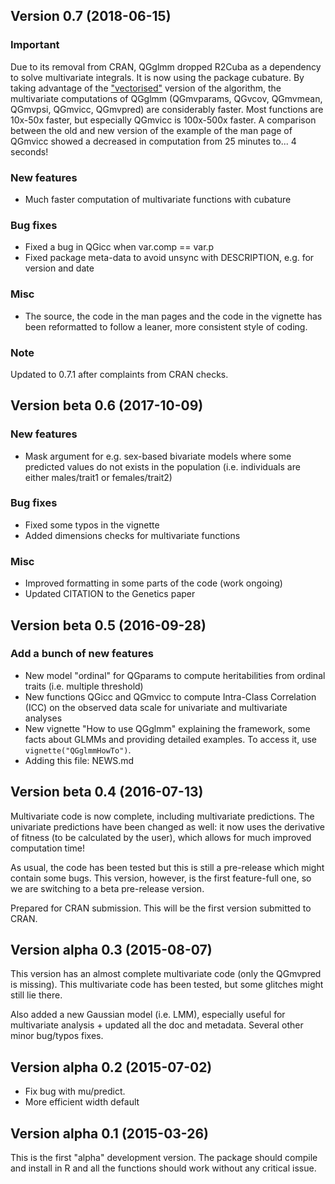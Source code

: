 ## Version 0.7 (2018-06-15)

### Important

Due to its removal from CRAN, QGglmm dropped R2Cuba as a dependency to solve multivariate integrals. It is now using the package cubature. By taking advantage of the ["vectorised"](https://CRAN.R-project.org/package=cubature/vignettes/cubature.html) version of the algorithm, the multivariate computations of QGglmm (QGmvparams, QGvcov, QGmvmean, QGmvpsi, QGmvicc, QGmvpred) are considerably faster. Most functions are 10x-50x faster, but especially QGmvicc is 100x-500x faster. A comparison between the old and new version of the example of the man page of QGmvicc showed a decreased in computation from 25 minutes to... 4 seconds!

### New features

* Much faster computation of multivariate functions with cubature

### Bug fixes

* Fixed a bug in QGicc when var.comp == var.p
* Fixed package meta-data to avoid unsync with DESCRIPTION, e.g. for version and date

### Misc

* The source, the code in the man pages and the code in the vignette has been reformatted to follow a leaner, more consistent style of coding.

### Note

Updated to 0.7.1 after complaints from CRAN checks.

## Version beta 0.6 (2017-10-09)

### New features

* Mask argument for e.g. sex-based bivariate models where some predicted values do not exists in the population (i.e. individuals are either males/trait1 or females/trait2)

### Bug fixes

* Fixed some typos in the vignette
* Added dimensions checks for multivariate functions

### Misc

* Improved formatting in some parts of the code (work ongoing)
* Updated CITATION to the Genetics paper

## Version beta 0.5 (2016-09-28)

### Add a bunch of new features

* New model "ordinal" for QGparams to compute heritabilities from ordinal traits (i.e. multiple threshold)
* New functions QGicc and QGmvicc to compute Intra-Class Correlation (ICC) on the observed data scale for univariate and multivariate analyses
* New vignette "How to use QGglmm" explaining the framework, some facts about GLMMs and providing detailed examples. To access it, use `vignette("QGglmmHowTo")`.
* Adding this file: NEWS.md

## Version beta 0.4 (2016-07-13)

Multivariate code is now complete, including multivariate predictions. The univariate predictions have been changed as well: it now uses the derivative of fitness (to be calculated by the user), which allows for much improved computation time!

As usual, the code has been tested but this is still a pre-release which might contain some bugs. This version, however, is the first feature-full one, so we are switching to a beta pre-release version.

Prepared for CRAN submission. This will be the first version submitted to CRAN.

## Version alpha 0.3 (2015-08-07)

This version has an almost complete multivariate code (only the QGmvpred is missing). This multivariate code has been tested, but some glitches might still lie there.

Also added a new Gaussian model (i.e. LMM), especially useful for multivariate analysis + updated all the doc and metadata. Several other minor bug/typos fixes.

## Version alpha 0.2 (2015-07-02)

* Fix bug with mu/predict.
* More efficient width default

## Version alpha 0.1 (2015-03-26)

This is the first "alpha" development version. The package should compile and install in R and all the functions should work without any critical issue.

